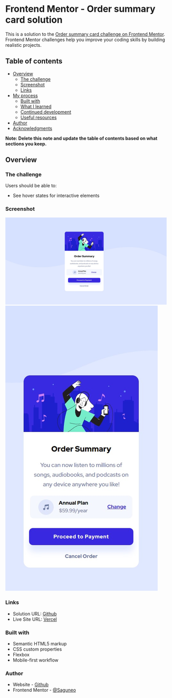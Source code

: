 # Frontend Mentor - Order summary card solution

This is a solution to the [Order summary card challenge on Frontend Mentor](https://www.frontendmentor.io/challenges/order-summary-component-QlPmajDUj). Frontend Mentor challenges help you improve your coding skills by building realistic projects. 

## Table of contents

- [Overview](#overview)
  - [The challenge](#the-challenge)
  - [Screenshot](#screenshot)
  - [Links](#links)
- [My process](#my-process)
  - [Built with](#built-with)
  - [What I learned](#what-i-learned)
  - [Continued development](#continued-development)
  - [Useful resources](#useful-resources)
- [Author](#author)
- [Acknowledgments](#acknowledgments)

**Note: Delete this note and update the table of contents based on what sections you keep.**

## Overview

### The challenge

Users should be able to:

- See hover states for interactive elements

### Screenshot

![](./images/desktop-screenshot.jpg)
![](./images/mobile-screenshot.jpg)

### Links

- Solution URL: [Github](https://github.com/Saguneo/Order-Summary)
- Live Site URL: [Vercel](https://order-summary-6nqewbefe-saguneo.vercel.app/)

### Built with

- Semantic HTML5 markup
- CSS custom properties
- Flexbox
- Mobile-first workflow

### Author

- Website - [Github](https://github.com/Saguneo/Order-Summary)
- Frontend Mentor - [@Saguneo](https://www.frontendmentor.io/profile/Saguneo)